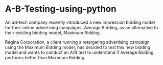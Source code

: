 # A-B-Testing-using-python
An ad-tech company recently introduced a new impression bidding model for their online advertising campaigns, Average Bidding, as an alternative to their existing bidding model, Maximum Bidding.

Regina Corporation, a client running a retargeting advertising campaign using the Maximum Bidding model, has decided to test this new bidding model and wants to conduct an A/B test to understand if Average Bidding performs better than Maximum Bidding.

